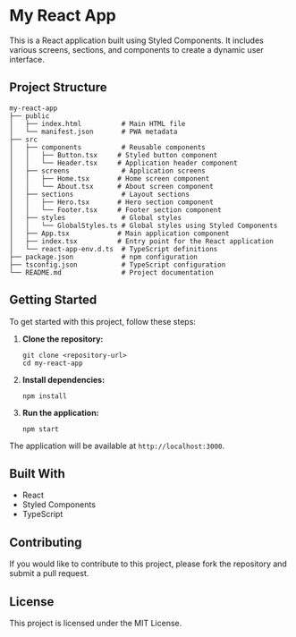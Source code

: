 # My React App

This is a React application built using Styled Components. It includes various screens, sections, and components to create a dynamic user interface.

## Project Structure

```
my-react-app
├── public
│   ├── index.html          # Main HTML file
│   └── manifest.json       # PWA metadata
├── src
│   ├── components          # Reusable components
│   │   ├── Button.tsx     # Styled button component
│   │   └── Header.tsx     # Application header component
│   ├── screens             # Application screens
│   │   ├── Home.tsx       # Home screen component
│   │   └── About.tsx      # About screen component
│   ├── sections            # Layout sections
│   │   ├── Hero.tsx       # Hero section component
│   │   └── Footer.tsx     # Footer section component
│   ├── styles              # Global styles
│   │   └── GlobalStyles.ts # Global styles using Styled Components
│   ├── App.tsx            # Main application component
│   ├── index.tsx          # Entry point for the React application
│   └── react-app-env.d.ts  # TypeScript definitions
├── package.json            # npm configuration
├── tsconfig.json           # TypeScript configuration
└── README.md               # Project documentation
```

## Getting Started

To get started with this project, follow these steps:

1. **Clone the repository:**
   ```
   git clone <repository-url>
   cd my-react-app
   ```

2. **Install dependencies:**
   ```
   npm install
   ```

3. **Run the application:**
   ```
   npm start
   ```

The application will be available at `http://localhost:3000`.

## Built With

- React
- Styled Components
- TypeScript

## Contributing

If you would like to contribute to this project, please fork the repository and submit a pull request. 

## License

This project is licensed under the MIT License.